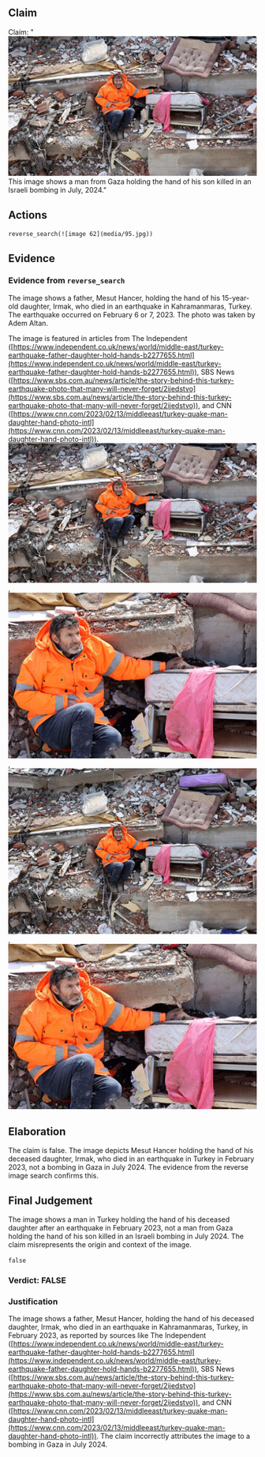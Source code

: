 ## Claim
Claim: "![image 62](media/95.jpg) This image shows a man from Gaza holding the hand of his son killed in an Israeli bombing in July, 2024."

## Actions
```
reverse_search(![image 62](media/95.jpg))
```

## Evidence
### Evidence from `reverse_search`
The image shows a father, Mesut Hancer, holding the hand of his 15-year-old daughter, Irmak, who died in an earthquake in Kahramanmaras, Turkey. The earthquake occurred on February 6 or 7, 2023. The photo was taken by Adem Altan.

The image is featured in articles from The Independent ([https://www.independent.co.uk/news/world/middle-east/turkey-earthquake-father-daughter-hold-hands-b2277655.html](https://www.independent.co.uk/news/world/middle-east/turkey-earthquake-father-daughter-hold-hands-b2277655.html)), SBS News ([https://www.sbs.com.au/news/article/the-story-behind-this-turkey-earthquake-photo-that-many-will-never-forget/2ijedstvo](https://www.sbs.com.au/news/article/the-story-behind-this-turkey-earthquake-photo-that-many-will-never-forget/2ijedstvo)), and CNN ([https://www.cnn.com/2023/02/13/middleeast/turkey-quake-man-daughter-hand-photo-intl](https://www.cnn.com/2023/02/13/middleeast/turkey-quake-man-daughter-hand-photo-intl)). ![image 62](media/95.jpg), ![image 2593](media/2025-07-20_11-14-1753010065-006939.jpg), ![image 2599](media/2025-07-20_11-14-1753010067-105265.jpg), ![image 2601](media/2025-07-20_11-14-1753010073-859878.jpg)


## Elaboration
The claim is false. The image depicts Mesut Hancer holding the hand of his deceased daughter, Irmak, who died in an earthquake in Turkey in February 2023, not a bombing in Gaza in July 2024. The evidence from the reverse image search confirms this.


## Final Judgement
The image shows a man in Turkey holding the hand of his deceased daughter after an earthquake in February 2023, not a man from Gaza holding the hand of his son killed in an Israeli bombing in July 2024. The claim misrepresents the origin and context of the image.

`false`

### Verdict: FALSE

### Justification
The image shows a father, Mesut Hancer, holding the hand of his deceased daughter, Irmak, who died in an earthquake in Kahramanmaras, Turkey, in February 2023, as reported by sources like The Independent ([https://www.independent.co.uk/news/world/middle-east/turkey-earthquake-father-daughter-hold-hands-b2277655.html](https://www.independent.co.uk/news/world/middle-east/turkey-earthquake-father-daughter-hold-hands-b2277655.html)), SBS News ([https://www.sbs.com.au/news/article/the-story-behind-this-turkey-earthquake-photo-that-many-will-never-forget/2ijedstvo](https://www.sbs.com.au/news/article/the-story-behind-this-turkey-earthquake-photo-that-many-will-never-forget/2ijedstvo)), and CNN ([https://www.cnn.com/2023/02/13/middleeast/turkey-quake-man-daughter-hand-photo-intl](https://www.cnn.com/2023/02/13/middleeast/turkey-quake-man-daughter-hand-photo-intl)). The claim incorrectly attributes the image to a bombing in Gaza in July 2024.
